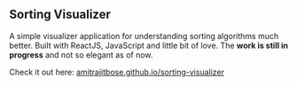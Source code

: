 ## Sorting Visualizer

A simple visualizer application for understanding sorting algorithms much better. Built with ReactJS, JavaScript and little
bit of love. The **work is still in progress** and not so elegant as of now. 

Check it out here: [amitrajitbose.github.io/sorting-visualizer](https://amitrajitbose.github.io/sorting-visualizer/)
